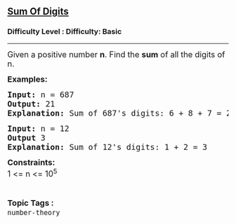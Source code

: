 <h2><a href="https://www.geeksforgeeks.org/problems/sum-of-digits1742/1">Sum Of Digits</a></h2><h3>Difficulty Level : Difficulty: Basic</h3><hr><div class="problems_problem_content__Xm_eO"><p><span style="font-size: 18px;">Given a positive number <strong>n</strong>. Find the <strong>sum</strong> of all the digits of n.</span></p>
<p><span style="font-size: 18px;"><strong>Examples:</strong></span></p>
<pre><span style="font-size: 18px;"><strong>Input: </strong>n = 687<strong>
Output: </strong>21<strong>
Explanation: </strong>Sum of 687's digits: 6 + 8 + 7 = 21</span></pre>
<pre><span style="font-size: 18px;"><strong>Input: </strong>n = 12<strong>
Output </strong>3<strong>
Explanation: </strong>Sum of 12's digits: 1 + 2 = 3
</span></pre>
<p><span style="font-size: 18px;"><strong>Constraints:</strong><br>1 &lt;= n &lt;= 10<sup>5</sup></span></p></div><br><p><span style=font-size:18px><strong>Topic Tags : </strong><br><code>number-theory</code>&nbsp;